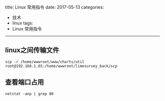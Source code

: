 title: Linux 常用指令
date: 2017-05-13
categories:
- 技术
- linux
tags:
- Linux 常用指令
---

## linux之间传输文件
`scp -r /home/wwwroot/www/charts/util root@192.168.1.65:/home/wwwroot/limesurvey_back/scp`

## 查看端口占用
`netstat -anp | grep 80`